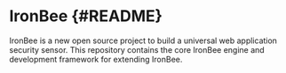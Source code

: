 IronBee                                                            {#README}
=======

IronBee is a new open source project to build a universal web application
security sensor. This repository contains the core IronBee engine and
development framework for extending IronBee.
